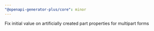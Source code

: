 ```yaml
---
"@openapi-generator-plus/core": minor
---
```


Fix initial value on artificially created part properties for multipart forms
